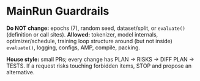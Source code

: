# MainRun Guardrails
**Do NOT change:** epochs (7), random seed, dataset/split, or `evaluate()` (definition or call sites).
**Allowed:** tokenizer, model internals, optimizer/schedule, training loop structure around (but not inside) `evaluate()`, logging, configs, AMP, compile, packing.

**House style:** small PRs; every change has PLAN → RISKS → DIFF PLAN → TESTS. If a request risks touching forbidden items, STOP and propose an alternative.